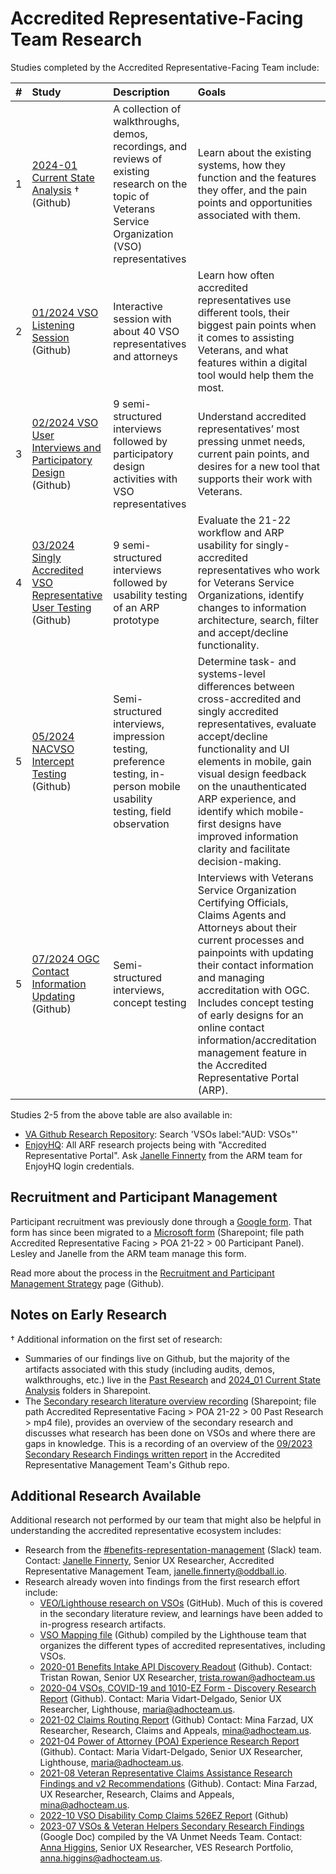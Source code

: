# Accredited Representative-Facing Team Research

Studies completed by the Accredited Representative-Facing Team include:

|   **#**    |       **Study** |      **Description**           |   **Goals**        |
| :--- | :--------------------------------------------------------------------------------------------------------------------- | :------------- | :------- |
|   1   | [2024-01 Current State Analysis](https://github.com/department-of-veterans-affairs/va.gov-team/tree/master/products/accredited-representative-facing/research/2024-01%20Current%20State%20Analysis) † (Github)   | A collection of walkthroughs, demos, recordings, and reviews of existing research on the topic of Veterans Service Organization (VSO) representatives | Learn about the existing systems, how they function and the features they offer, and the pain points and opportunities associated with them.   |
|   2   | [01/2024 VSO Listening Session](https://github.com/department-of-veterans-affairs/va.gov-team/tree/master/products/accredited-representative-facing/research/2024-01%20Listening%20Session) (Github) |      Interactive session with about 40 VSO representatives and attorneys   |   Learn how often accredited representatives use different tools, their biggest pain points when it comes to assisting Veterans, and what features within a digital tool would help them the most. |
|   3   | [02/2024 VSO User Interviews and Participatory Design](https://github.com/department-of-veterans-affairs/va.gov-team/tree/master/products/accredited-representative-facing/research/2024-02%20User%20Interviews) (Github)                                                                   |      9 semi-structured interviews followed by participatory design activities with VSO representatives    |   Understand accredited representatives’ most pressing unmet needs, current pain points, and desires for a new tool that supports their work with Veterans.  |
|   4   | [03/2024 Singly Accredited VSO Representative User Testing](https://github.com/department-of-veterans-affairs/va.gov-team/tree/master/products/accredited-representative-facing/research/2024-03%20Single%20Accredited%20Testing) (Github)                                                                   |      9 semi-structured interviews followed by usability testing of an ARP prototype    |   Evaluate the 21-22 workflow and ARP usability for singly-accredited representatives who work for Veterans Service Organizations, identify changes to information architecture, search, filter and accept/decline functionality.  |
|   5   | [05/2024 NACVSO Intercept Testing](https://github.com/department-of-veterans-affairs/va.gov-team/tree/master/products/accredited-representative-facing/research/2024-05%20NACVSO) (Github)                                                                    |      Semi-structured interviews, impression testing, preference testing, in-person mobile usability testing, field observation    |   Determine task- and systems-level differences between cross-accredited and singly accredited representatives, evaluate accept/decline functionality and UI elements in mobile, gain visual design feedback on the unauthenticated ARP experience, and identify which mobile-first designs have improved information clarity and facilitate decision-making. |
|   5   | [07/2024 OGC Contact Information Updating](https://github.com/department-of-veterans-affairs/va.gov-team/tree/master/products/accredited-representative-facing/research/2024-07%20OGC%20Contact%20Information%20Updates) (Github)                                                                    |      Semi-structured interviews, concept testing    |   Interviews with Veterans Service Organization Certifying Officials, Claims Agents and Attorneys about their current processes and painpoints with updating their contact information and managing accreditation with OGC. Includes concept testing of early designs for an online contact information/accreditation management feature in the Accredited Representative Portal (ARP). |

Studies 2-5 from the above table are also available in:
- [VA Github Research Repository](https://github.com/orgs/department-of-veterans-affairs/projects/880/views/2?filterQuery=): Search 'VSOs label:"AUD: VSOs"'
- [EnjoyHQ](https://app.enjoyhq.com/users/sign_in): All ARF research projects being with "Accredited Representative Portal". Ask [Janelle Finnerty](https://dsva.slack.com/team/U05ND2EMS9W) from the ARM team for EnjoyHQ login credentials.

## Recruitment and Participant Management 
Participant recruitment was previously done through a [Google form](https://docs.google.com/forms/d/1COC4LzpflQdz4D5UNcNXUv_ej6vdg7LeYlilxoBLlqo/edit). That form has since been migrated to a [Microsoft form](https://forms.office.com/pages/responsepage.aspx?id=Ixtf6a-r7kWCHberJRqzv4cLYkW9qpVNsB4hyfWvYHZUQlNJUjkwQjRJQlZVVURXNTdVMjJRN1hQVC4u&route=shorturl) (Sharepoint; file path Accredited Representative Facing > POA 21-22 > 00 Participant Panel). Lesley and Janelle from the ARM team manage this form.

Read more about the process in the [Recruitment and Participant Management Strategy](https://github.com/department-of-veterans-affairs/va.gov-team/blob/master/products/accredited-representative-facing/research/Recruitment%20and%20Participant-Management%20Strategy.md) page (Github).

## Notes on Early Research
† Additional information on the first set of research:
- Summaries of our findings live on Github, but the majority of the artifacts associated with this study (including audits, demos, walkthroughs, etc.) live in the [Past Research](https://dvagov.sharepoint.com/:f:/s/vaabdvro/EsHSMrOTXVtBvcTwrAFMelcBtmXkF5RhB5NIaZhwvAco6A?e=aWmYdt) and [2024_01 Current State Analysis](https://dvagov.sharepoint.com/:f:/s/vaabdvro/EhQdaAlE97RNtNTyJLX5Cr4B8ZJFGi1cRIHNOfqQAGq_MA?e=SDjGus) folders in Sharepoint. 
- The [Secondary research literature overview recording](https://dvagov.sharepoint.com/:v:/s/vaabdvro/ERs3MvbwLi9GiRObx6TIMfUBiuIIskf0tQ2dRebXTCYbWQ?e=HggwO8) (Sharepoint; file path Accredited Representative Facing > POA 21-22 > 00 Past Research > mp4 file), provides an overview of the secondary research and discusses what research has been done on VSOs and where there are gaps in knowledge. This is a recording of an overview of the [09/2023 Secondary Research Findings written report](https://github.com/department-of-veterans-affairs/va.gov-team/blob/fc4cf2841f56caea6bb66502b29a4ef1cf25abde/products/accredited-representation-management/research/2023-09-secondary-research/2023-09-secondary-research-accredited-representation-management.md) in the Accredited Representative Management Team's Github repo.

## Additional Research Available
Additional research not performed by our team that might also be helpful in understanding the accredited representative ecosystem includes:
- Research from the [#benefits-representation-management](https://dsva.slack.com/archives/C05L6HSJLHM) (Slack) team. Contact: [Janelle Finnerty](https://dsva.slack.com/team/U05ND2EMS9W), Senior UX Researcher, Accredited Representative Management Team, janelle.finnerty@oddball.io.
- Research already woven into findings from the first research effort include:
  - [VEO/Lighthouse research on VSOs](https://github.com/department-of-veterans-affairs/lighthouse-ux/tree/master/Benefits%20and%20Appeals%20Research) (GitHub). Much of this is covered in the secondary literature review, and learnings have been added to in-progress research artifacts.
  - [VSO Mapping file](https://github.com/department-of-veterans-affairs/lighthouse-ux/blob/master/Benefits%20and%20Appeals%20Research/2019-10-VSOs-Appeals-Higher-Level-Review-Discovery-Research-with-VSOs/VSO-Mapping.pdf) (Github) compiled by the Lighthouse team that organizes the different types of accredited representatives, including VSOs.
  - [2020-01 Benefits Intake API Discovery Readout](https://github.com/department-of-veterans-affairs/lighthouse-ux/blob/master/Benefits%20and%20Appeals%20Research/2020-01-Benefits-Intake-API-Discovery-Readout/2020-01-Benefits-Intake-API-Discovery-Research-Readout-Report.pdf) (Github). Contact: Tristan Rowan, Senior UX Researcher, trista.rowan@adhocteam.us
  - [2020-04 VSOs, COVID-19 and 1010-EZ Form - Discovery Research Report](https://github.com/department-of-veterans-affairs/lighthouse-ux/tree/master/Benefits%20and%20Appeals%20Research/2020-04-VSOs-Covid19-and-1010EZ-Form-Discovery-Research-with-VSOs) (Github). Contact: Maria Vidart-Delgado, Senior UX Researcher, Lighthouse, maria@adhocteam.us.
  - [2021-02 Claims Routing Report](https://github.com/department-of-veterans-affairs/lighthouse-ux/tree/master/Benefits%20and%20Appeals%20Research/2021-02-Claims-Routing-Report-with-ClaimsAssistants-and-VSOs) (Github) Contact: Mina Farzad, UX Researcher, Research, Claims and Appeals, mina@adhocteam.us.
  - [2021-04 Power of Attorney (POA) Experience Research Report](https://github.com/department-of-veterans-affairs/lighthouse-ux/tree/master/Benefits%20and%20Appeals%20Research/2021-04-Power-of-Attorney-Experience-with-VSOs) (Github). Contact: Maria Vidart-Delgado, Senior UX Researcher, Lighthouse, maria@adhocteam.us.
  - [2021-08 Veteran Representative Claims Assistance Research Findings and v2 Recommendations](https://github.com/department-of-veterans-affairs/lighthouse-ux/blob/master/Benefits%20and%20Appeals%20Research/2021-08-Veteran-Representative-Claims-Management-Discovery/August%202021%20Veteran%20Representative%20Claims%20Assistance%20Research%20Findings%20and%20Recommendations.pdf) (Github). Contact: Mina Farzad, UX Researcher, Research, Claims and Appeals, mina@adhocteam.us.
  - [2022-10 VSO Disability Comp Claims 526EZ Report](https://github.com/department-of-veterans-affairs/lighthouse-ux/blob/master/Benefits%20and%20Appeals%20Research/2022-05-Disability-Compensation-Claims-Discovery/2022-10-VSO-DisabilityCompClaims526EZ-Report.md) (Github)
  - [2023-07 VSOs & Veteran Helpers Secondary Research Findings](https://docs.google.com/document/d/1XerVLcqIhmkCBbHILj-SobIN69EujjNJ/edit#heading=h.gjdgxs) (Google Doc) compiled by the VA Unmet Needs Team. Contact: [Anna Higgins](https://dsva.slack.com/team/U05AKLC2W14), Senior UX Researcher, VES Research Portfolio, anna.higgins@adhocteam.us.

